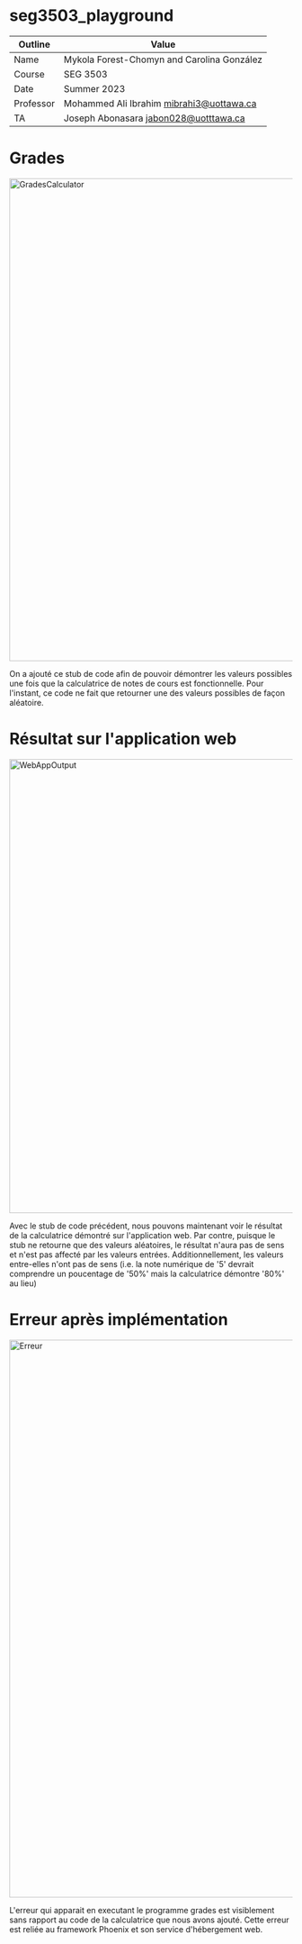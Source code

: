# seg3503_playground

| Outline | Value |
| --- | ---- |
| Name | Mykola Forest-Chomyn and Carolina González |
| Course | SEG 3503 |
| Date | Summer 2023 |
| Professor | Mohammed Ali Ibrahim mibrahi3@uottawa.ca|
| TA | Joseph Abonasara jabon028@uotttawa.ca  |

# Grades

<img width="857" alt="GradesCalculator" src="https://github.com/mykolafc/seg3503_playground/assets/90519945/8b4939d3-d5cf-4d73-86a8-7b87c629ef9a">

On a ajouté ce stub de code afin de pouvoir démontrer les valeurs possibles une fois que la calculatrice de notes de cours est fonctionnelle.
Pour l'instant, ce code ne fait que retourner une des valeurs possibles de façon aléatoire.


# Résultat sur l'application web

<img width="806" alt="WebAppOutput" src="https://github.com/mykolafc/seg3503_playground/assets/90519945/ac1d0486-d47d-40ca-bc1e-2e20323e9558">

Avec le stub de code précédent, nous pouvons maintenant voir le résultat de la calculatrice démontré sur l'application web. Par contre, puisque le stub ne retourne que des valeurs aléatoires, le résultat n'aura pas de sens et n'est pas affecté par les valeurs entrées. Additionnellement, les valeurs entre-elles n'ont pas de sens (i.e. la note numérique de '5' devrait comprendre un poucentage de '50%' mais la calculatrice démontre '80%' au lieu)

# Erreur après implémentation

<img width="990" alt="Erreur" src="https://github.com/mykolafc/seg3503_playground/assets/90519945/8bfda712-fe11-4af7-b5cf-393d828f4018">

L'erreur qui apparait en executant le programme grades est visiblement sans rapport au code de la calculatrice que nous avons ajouté. Cette erreur est reliée au framework Phoenix et son service d'hébergement web.
